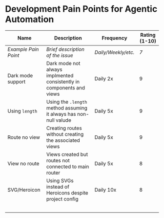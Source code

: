 # Development Pain Points for Agentic Automation

| Name                | Description                                                              | Frequency           | Rating (1-10) |
|---------------------|--------------------------------------------------------------------------|---------------------|---------------|
| *Example Pain Point*| *Brief description of the issue*                                         | *Daily/Weekly/etc.* | *7*           |
| Dark mode support   | Dark mode not always implmented consistently in components and views     | Daily 2x            | 9             |
| Using `length`      | Using the `.length` method assuming it always has non-null valude        | Daily 5x            | 9             |
| Route no view       | Creating routes without creating the associated views                    | Daily 5x            | 9             |
| View no route       | Views created but routes not connected to main router                    | Daily 5x            | 8             |
| SVG/Heroicon        | Using SVGs instead of Heroicons despite project config                   | Daily 10x           | 8             |
|                     |                                                                          |                     |               |
|                     |                                                                          |                     |               |
|                     |                                                                          |                     |               |
|                     |                                                                          |                     |               |
|                     |                                                                          |                     |               |